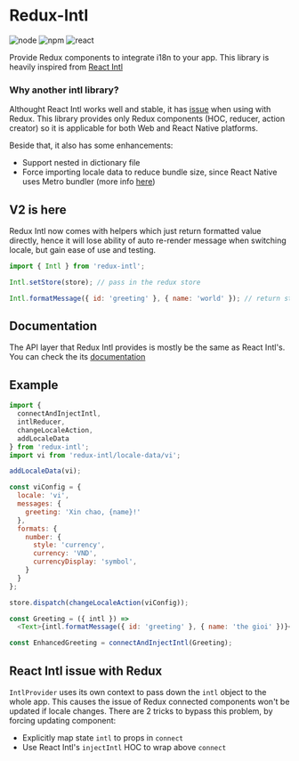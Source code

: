 # Redux-Intl
![node](https://img.shields.io/badge/node-8.11.3-green.svg?style=flat)
![npm](https://img.shields.io/badge/npm-5.6.0-red.svg?style=flat)
![react](https://img.shields.io/badge/react-free-00dcff.svg?style=flat)

Provide Redux components to integrate i18n to your app. This library is heavily inspired from [React Intl](https://github.com/yahoo/react-intl)

### Why another intl library?

Althought React Intl works well and stable, it has [issue][Issue] when using with Redux. This library provides only Redux components (HOC, reducer, action creator) so it is applicable for both Web and React Native platforms.

Beside that, it also has some enhancements:
* Support nested in dictionary file
* Force importing locale data to reduce bundle size, since React Native uses Metro bundler (more info [here](https://github.com/yahoo/intl-messageformat/blob/master/index.js))

V2 is here
----------

Redux Intl now comes with helpers which just return formatted value directly, hence it will lose ability of auto re-render message when switching locale, but gain ease of use and testing.

```js
import { Intl } from 'redux-intl';

Intl.setStore(store); // pass in the redux store

Intl.formatMessage({ id: 'greeting' }, { name: 'world' }); // return string "Hello, world!"
```

Documentation
-------------

The API layer that Redux Intl provides is mostly be the same as React Intl's. You can check the its [documentation](https://github.com/yahoo/react-intl/wiki/API)

Example
-------

```js
import {
  connectAndInjectIntl,
  intlReducer,
  changeLocaleAction,
  addLocaleData
} from 'redux-intl';
import vi from 'redux-intl/locale-data/vi';

addLocaleData(vi);

const viConfig = {
  locale: 'vi',
  messages: {
    greeting: 'Xin chao, {name}!'
  },
  formats: {
    number: {
      style: 'currency',
      currency: 'VND',
      currencyDisplay: 'symbol',
    }
  }
};

store.dispatch(changeLocaleAction(viConfig));

const Greeting = ({ intl }) =>
  <Text>{intl.formatMessage({ id: 'greeting' }, { name: 'the gioi' })}</Text>;

const EnhancedGreeting = connectAndInjectIntl(Greeting);
```

React Intl issue with Redux
---------------------------

`IntlProvider` uses its own context to pass down the `intl` object to the whole app. This causes the issue of Redux connected components won't be updated if locale changes. There are 2 tricks to bypass this problem, by forcing updating component:
* Explicitly map state `intl` to props in `connect`
* Use React Intl's `injectIntl` HOC to wrap above `connect`

[Issue]: https://github.com/Thinkei/eh-redux-intl#react-intl-issue-with-redux
